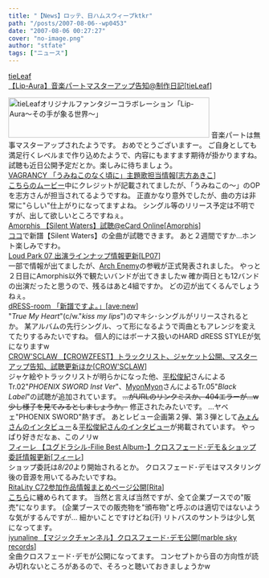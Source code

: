 ```yaml
---
title: "【News】ロッテ、日ハムスウィープktkr"
path: "/posts/2007-08-06--wp0453"
date: "2007-08-06 00:27:27"
cover: "no-image.png"
author: "stfate"
tags: ["ニュース"]
---
```


<style type="text/css">
<!--
p {white-space: pre-wrap};
-->
</style>

<a class="topics" href="http://tieleaf.net/" target="_blank">tieLeaf 【Lip-Aura】音楽パートマスターアップ告知@制作日記</a><span class="junre">[<a href="http://tieleaf.net/" target="_blank">tieLeaf</a>]</span>
<div class="news"><a href="http://tieleaf.net" target="_blank"><img src="http://tieleaf.net/lipaura/ban_lipaura400.jpg" width="400" height="80" border="0" alt="tieLeafオリジナルファンタジーコラボレーション「Lip-Aura～その手が象る世界～」"></a>
音楽パートは無事マスターアップされたようです。
おめでとうございますー。
ご自身としても満足行くレベルまで作り込めたようで、内容にもますます期待が掛かりますね。
試聴も近日公開予定だとか。楽しみに待ちましょう。</div>
<a class="topics" href="http://www.vagrancy.jp/" target="_blank">VAGRANCY 「うみねこのなく頃に」主題歌担当情報</a><span class="junre">[<a href="http://www.vagrancy.jp/" target="_blank">志方あきこ</a>]</span>
<div class="news"><a href="http://www.animate.tv/nf/detail.php?id=0000001820" target="_blank">こちらのムービー</a>中にクレジットが記載されてましたが、「うみねこの～」のOPを志方さんが担当されてるようですね。
正直かなり意外でしたが、曲の方は非常に"らしい"仕上がりになってますよね。
シングル等のリリース予定は不明ですが、出して欲しいところですねぇ。</div>
<a class="topics" href="http://www.kingfooentertainment.fi/subsites/amorphis/main.php" target="_blank">Amorphis 【Silent Waters】試聴@eCard Online</a><span class="junre">[<a href="http://www.kingfooentertainment.fi/subsites/amorphis/main.php" target="_blank">Amorphis</a>]</span>
<div class="news"><a href="http://www.musicbay.se/buy/index.asp?movie_id=1937&company_id=39" target="_blank">ココ</a>で新譜【Silent Waters】の全曲が試聴できます。
あと２週間ですか…ホント楽しみですわ。</div>
<a class="topics" href="http://www.loudpark.com/" target="_blank">Loud Park 07 出演ラインナップ情報更新</a><span class="junre">[<a href="http://www.loudpark.com/" target="_blank">LP07</a>]</span>
<div class="news">一部で情報が出てましたが、<a href="http://www.archenemy.net/japan/" target="_blank">Arch Enemy</a>の参戦が正式発表されました。
やっと２日目にAmorphis以外で観たいバンドが出てきましたw
確か両日とも12バンドの出演だったと思うので、残るはあと4組ですか。
どの辺が出てくるんでしょうねぇ。</div>
<a class="topics" href="http://akadress.com/" target="_blank">dRESS-room 「新譜ですよ。」</a><span class="junre">[<a href="http://www.avenew.jp/" target="_blank">ave;new</a>]</span>
<div class="news">"<em>True My Heart</em>"(c/w."<em>kiss my lips</em>")のマキシ･シングルがリリースされるとか。
某アルバムの先行シングル、って形になるようで両曲ともアレンジを変えてたりするみたいですね。
個人的にはボーナス扱いのHARD dRESS STYLEが気になりますw</div>
<a class="topics" href="http://crowzfest.crowsclaw.info/" target="_blank">CROW'SCLAW 【CROWZFEST】トラックリスト、ジャケット公開、マスターアップ告知、試聴更新ほか</a><span class="junre">[<a href="http://www.crowsclaw.info/" target="_blank">CROW'SCLAW</a>]</span>
<div class="news">ジャケ絵やトラックリストが明らかになった他、<a href="http://www.soj.razor.jp/" target="_blank">平松俊紀</a>さんによるTr.02"<em>PHOENIX SWORD Inst Ver</em>"、<a href="http://www.myonmyon.com/" target="_blank">MyonMyon</a>さんによるTr.05"<em>Black Label</em>"の試聴が追加されています。
<del>…がURLのリンクミスか、404エラーが…w
少し様子を見てみるとしましょうか。</del>
修正されたみたいです。
…ヤベェ"PHOENIX SWORD"熱すぎ。
あとレビュー企画第２弾、第３弾として<a href="http://c72.crowsclaw.info/2007/08/06/0013_22.php" target="_blank">みょんさんのインタビュー</a>＆<a href="http://c72.crowsclaw.info/2007/08/06/0022_23.php" target="_blank">平松俊紀さんのインタビュー</a>が掲載されています。
やっぱり好きだなぁ、このノリw</div>
<a class="topics" href="http://shule-aroon.sakura.ne.jp/filie/" target="_blank">フィーレ 【ユグドラシル-Filie Best Album-】クロスフェード･デモ＆ショップ委託情報更新</a><span class="junre">[<a href="http://shule-aroon.sakura.ne.jp/filie/" target="_blank">フィーレ</a>]</span>
<div class="news">ショップ委託は<em>8/20</em>より開始されるとか。
クロスフェード･デモはマスタリング後の音源を用いてるみたいですね。</div>
<a class="topics" href="http://ritarita.jugem.jp/" target="_blank">RitaLity C72参加作品情報まとめページ公開</a><span class="junre">[<a href="http://ritarita.jp/" target="_blank">Rita</a>]</span>
<div class="news"><a href="http://ritarita.jp/C72.html" target="_blank">こちら</a>に纏められてます。
当然と言えば当然ですが、全て企業ブースでの"販売"になります。
(企業ブースでの販売物を"頒布物"と呼ぶのは適切ではないような気がするんですが…
細かいことですけどね(汗)
リトバスのサントラは少し気になってます。</div>
<a class="topics" href="http://www.marbleskyrecords.com/magicchannel/" target="_blank">iyunaline 【マジックチャンネル】クロスフェード･デモ公開</a><span class="junre">[<a href="http://www.marbleskyrecords.com/" target="_blank">marble sky records</a>]</span>
<div class="news">全曲クロスフェード･デモが公開になってます。
コンセプトから音の方向性が読み切れないところがあるので、そろっと聴いておきましょうかw</div>
